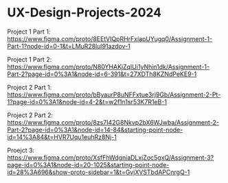 # UX-Design-Projects-2024

Project 1 Part 1: https://www.figma.com/proto/8EEtVIQpRHrFxiapUYugq0/Assignment-1-Part-1?node-id=0-1&t=LMuR28lul91azdov-1

Project 1 Part 2: https://www.figma.com/proto/N80YHAKjZqIUi1yNhin1dk/Assignment-1-Part-2?page-id=0%3A1&node-id=6-391&t=27XDTh8KZNdPeKE9-1

Project 2 Part 1: https://www.figma.com/proto/bByaurP8uNFFxtue3rj9Gb/Assignment-2-Pt-1?page-id=0%3A1&node-id=4-2&t=w2f1n1sr53K7R1eB-1

Project 2 Part 2: https://www.figma.com/proto/8zs7I42G8Nkvp2bX6WJwba/Assignment-2-Part-2?page-id=0%3A1&node-id=14-84&starting-point-node-id=14%3A84&t=HVR7Uqu1euhRz8Nj-1

Proejct 3: https://www.figma.com/proto/XsfFhWdgniaDLxjZoc5gxQ/Assignment-3?page-id=0%3A1&node-id=20-1025&starting-point-node-id=28%3A696&show-proto-sidebar=1&t=GvjXVSTbdAPCnrgQ-1
